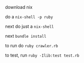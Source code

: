 download nix 

do a `nix-shell -p ruby`

next do just a `nix-shell`

next `bundle install`



to run do `ruby crawler.rb`

to test, run `ruby -Ilib:test test.rb`